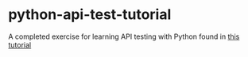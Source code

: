 # python-api-test-tutorial
A completed exercise for learning API testing with Python found in [this tutorial](https://www.lambdatest.com/learning-hub/pytest-api-testing)
